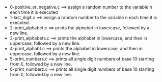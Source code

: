 - 0-positive_or_negative.c ==>	assign a random number to the variable n each time it is executed
- 1-last_digit.c ==>	assign a random number to the variable n each time it is executed.
- 2-print_alphabet.c ==>	prints the alphabet in lowercase, followed by a new line.
- 3-print_alphabets.c ==>	prints the alphabet in lowercase, and then in uppercase, followed by a new line.
- 4-print_alphabt.c ==>	prints the alphabet in lowercase, and then in uppercase, followed by a new line.
- 5-print_numbers.c ==>	prints all single digit numbers of base 10 starting from 0, followed by a new line.
- 6-print_numberz.c ==>	prints all single digit numbers of base 10 starting from 0, followed by a new line.
